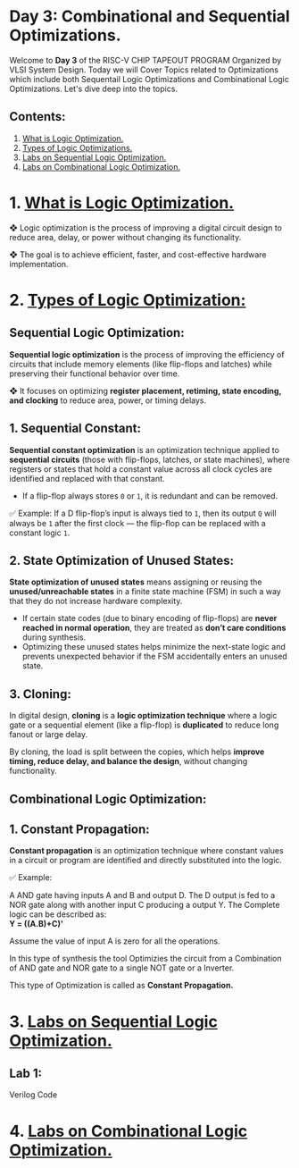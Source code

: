 # Day 3: Combinational and Sequential Optimizations.

Welcome to **Day 3** of the RISC-V CHIP TAPEOUT PROGRAM Organized by VLSI System Design. Today we will Cover Topics related to Optimizations which include both Sequentail Logic Optimizations and Combinational Logic Optimizations. Let's dive deep into the topics.

## Contents:
1. [What is Logic Optimization.](#logic-optimiization)
2. [Types of Logic Optimizations.](#Types-of-logic-optimization)
3. [Labs on Sequential Logic Optimization.](#Sequential-logic-optimization)
4. [Labs on Combinational Logic Optimization.](#Combinational-logic-optimization)


# 1. [What is Logic Optimization.](#logic-optimiization)
❖ Logic optimization is the process of improving a digital circuit design to reduce area, delay, or power without changing its functionality.

❖ The goal is to achieve efficient, faster, and cost-effective hardware implementation.

# 2. [Types of Logic Optimization:](#Types-of-logic-optimization)

## Sequential Logic Optimization:

**Sequential logic optimization** is the process of improving the efficiency of circuits that include memory elements (like flip-flops and latches) while preserving their functional behavior over time.

❖ It focuses on optimizing **register placement, retiming, state encoding, and clocking** to reduce area, power, or timing delays.

## 1. Sequential Constant:

**Sequential constant optimization** is an optimization technique applied to **sequential circuits** (those with flip-flops, latches, or state machines), where registers or states that hold a constant value across all clock cycles are identified and replaced with that constant.

* If a flip-flop always stores `0` or `1`, it is redundant and can be removed.

✅ Example:
If a D flip-flop’s input is always tied to `1`, then its output `Q` will always be `1` after the first clock — the flip-flop can be replaced with a constant logic `1`.

## 2. State Optimization of Unused States:

**State optimization of unused states** means assigning or reusing the **unused/unreachable states** in a finite state machine (FSM) in such a way that they do not increase hardware complexity.

* If certain state codes (due to binary encoding of flip-flops) are **never reached in normal operation**, they are treated as **don’t care conditions** during synthesis.
* Optimizing these unused states helps minimize the next-state logic and prevents unexpected behavior if the FSM accidentally enters an unused state.

## 3. Cloning:

In digital design, **cloning** is a **logic optimization technique** where a logic gate or a sequential element (like a flip-flop) is **duplicated** to reduce long fanout or large delay.

By cloning, the load is split between the copies, which helps **improve timing, reduce delay, and balance the design**, without changing functionality.


## Combinational Logic Optimization:


## **1. Constant Propagation:**

**Constant propagation** is an optimization technique where constant values in a circuit or program are identified and directly substituted into the logic.

✅ Example:

A AND gate having inputs A and B and output D. The D output is fed to a NOR gate along with another input C producing a output Y. The Complete logic can be described as:  
      **Y = ((A.B)+C)'**

Assume the value of input A is zero for all the operations. 

In this type of synthesis the tool Optimizies the circuit from a Combination of AND gate and NOR gate to a single NOT gate or a Inverter. 

This type of Optimization is called as **Constant Propagation.**

# 3. [Labs on Sequential Logic Optimization.](#Sequential-logic-optimization)

## Lab 1: 

Verilog Code

# 4. [Labs on Combinational Logic Optimization.](#Combinational-logic-optimization)



